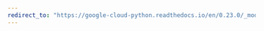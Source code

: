 ```yaml
---
redirect_to: "https://google-cloud-python.readthedocs.io/en/0.23.0/_modules/google/cloud/datastore/query.html"
---
```

